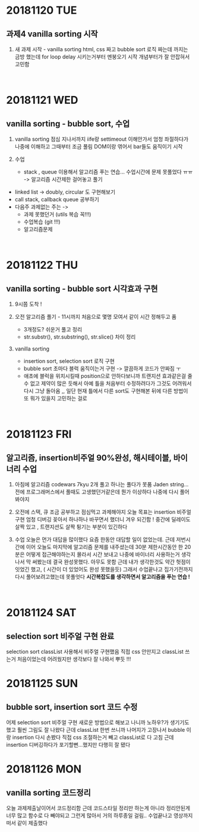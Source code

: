 # 20181120 TUE
## 과제4 vanilla sorting 시작

1. 새 과제 시작 - vanilla sorting
html, css 짜고 bubble sort 로직 짜는데 까지는 금방 했는데 for loop delay 시키는거부터 멘붕오기 시작
개념부터가 잘 안잡혀서 고민함
<br />


# 20181121 WED
## vanilla sorting - bubble sort, 수업

1. vanilla sorting
점심 지나서까지 iife랑 settimeout 이해안가서 엄청 좌절하다가 나중에 이해하고 그때부터 조금 풀림
DOM이랑 엮어서 bar들도 움직이기 시작

2. 수업
    - stack , queue 이용해서 알고리즘 푸는 연습...
수업시간에 문제 못풀었다 ㅠㅠ -> 알고리즘 시간제한 걸어놓고 풀기

- linked list -> doubly, circular 도 구현해보기
- call stack, callback queue 공부하기
- 다음주 과제없는 주는 ->
  - 과제 못했던거 (utils 복습 꼭!!!)
  - 수업복습 (git !!!)
  - 알고리즘문제
<br />


# 20181122 THU
## vanilla sorting - bubble sort 시각효과 구현

1. 9시쯤 도착 ! 

2. 오전 알고리즘 풀기 - 11시까지 
처음으로 몇명 모여서 같이 시간 정해두고 품
    - 3개정도? 쉬운거 풀고 정리 
    - str.substr(), str.substring(), str.slice() 차이 정리 

3. vanilla sorting
    - insertion sort, selection sort 로직 구현 
    - bubble sort 초마다 블럭 움직이는거 구현 -> 깔끔하게 코드가 안짜짐 ㅜ
    - 애초에 블럭을 위치시킬때 position으로 안하다보니까 트랜지션 효과같은걸 줄 수 없고 제약이 많은 듯해서 아예 틀을 처음부터 수정하려다가 그것도 어려워서 다시 그냥 돌아옴 ,, 일단 현재 틀에서 다른 sort도 구현해본 뒤에 다른 방법이 또 뭐가 있을지 고민하는 걸로
<br />


# 20181123 FRI
## 알고리즘, insertion비주얼 90%완성, 해시테이블, 바이너리 수업

1. 아침에 알고리즘 codewars 7kyu 2개 풀고 하나는 풀다가 못품 Jaden string...
전에 프로그래머스에서 풀때도 고생했던거같은데 뭔가 이상하다 나중에 다시 풀어봐야지

2. 오전에 스택, 큐 조금 공부하고 점심먹고 과제해야지 
오늘 목표는 insertion 비주얼 구현
엄청 디버깅 꽂아서 하나하나 바꾸면서 했더니 겨우 되긴함 ! 
중간에 딜레이도 살짝 있고 , 트랜지션도 살짝 튕기는 부분이 있긴하다 

3. 수업 
오늘은 먼가 대답을 많이했다 요즘 한동안 대답할 일이 없었는데.
근데 저번시간에 이어 오늘도 마지막에 알고리즘 문제를 내주셨는데 30분 제한시간동안 한 20분은 어떻게 접근해야하는지 몰라서 시간 보내고 나중에 바이너리 사용하는거 생각나서 막 써봤는데 결국 완성못했다. 아무도 못함 
근데 내가 생각한것도 약간 헛점이 잇었긴 했고, ( 시간이 더 있었어도 완성 못했을듯)
그래서 수업끝나고 집가기전까지 다시 풀어보려고했는데 못풀엇다 
**시간복잡도를 생각하면서 알고리즘을 푸는 연습 !**
<br />


# 20181124 SAT
## selection sort 비주얼 구현 완료

selection sort 
classList 사용해서 비주얼 구현했음 
직접 css 안만지고 classList 쓰는거 처음이었는데 
어려웠지만 생각보다 잘 나와서 뿌듯 !!!
<br />


# 20181125 SUN
## bubble sort, insertion sort 코드 수정

어제 selection sort 비주얼 구현 
새로운 방법으로 해보고 나니까 노하우?가 생기기도 했고 훨씬 그림도 잘 나왔다
근데 classList 한번 쓰니까 나머지가 고장나서 bubble 이랑 insertion 다시 손봤다 
직접 css 조절하는거 빼고 classList로 다 고침 
근데 insertion 디버깅하다가 포기할뻔...했지만 다행히 잘 됐다
<br />


# 20181126 MON
## vanilla sorting 코드정리

오늘 과제제출날이어서 코드정리함 
근데 코드스타일 정리만 하는게 아니라 정리안된게 너무 많고 함수로 다 빼야되고 그런게 많아서 거의 하루종일 걸림.. 
수업끝나고 영상까지 떠서 같이 제출했다
